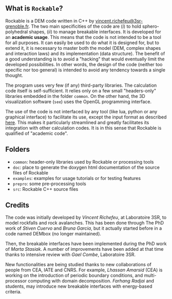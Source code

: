 ## What is `Rockable`?

Rockable is a DEM code written in C++ by <vincent.richefeu@3sr-grenoble.fr>. The two main specificities of the code are (_i_) to hold sphero-polyhedral shapes, (_ii_) to manage breakable interfaces. It is developed for an **academic usage**. This means that the code is not intended to be a tool for all purposes. It can easily be used to do what it is designed for, but to extend it, it is necessary to master both the model (DEM, complex shapes and interaction laws) and its implementation (data structure). The benefit of a good understanding is to avoid a "hacking" that would eventually limit the developed possibilities. In other words, the design of the code (neither too specific nor too general) is intended to avoid any tendency towards a single thought.

The program uses very few (if any) third-party libraries. The calculation code itself is self-sufficient. It relies only on a few small "headers-only" libraries embedded in the folder `common`. On the other hand, the 3D visualization software (`see`) uses the OpenGL programming interface.

The use of the code is not interfaced by any tool (like lua, python or any graphical interface) to facilitate its use, except the input format as described [here](https://richefeu.gitbook.io/cdm/dem/format-of-configuration-files-conf-files). This makes it particularly streamlined and greatly facilitates its integration with other calculation codes. It is in this sense that Rockable is qualified of "academic code".

## Folders

* `common`: header-only libraries used by Rockable or processing tools
* `doc`: place to generate the doxygen html documentation of the source files of Rockable
* `examples`: examples for usage tutorials or for testing features
* `prepro`: some pre-processing tools
* `src`: Rockable C++ source files

## Credits

The code was initially developed by _Vincent Richefeu_, at Laboratoire 3SR, to model rockfalls and rock avalanches. This has been done through The PhD work of _Stiven Cuervo_ and _Bruna Garcia_, but it actually started before in a code named DEMbox (no longer maintained).

Then, the breakable interfaces have been implemented during the PhD work of _Marta Stasiak_. A number of improvements have been added at that time thanks to intensive review with _Gael Combe_, Laboratoire 3SR.

New functionalities are being studied thanks to new collaborations of people from CEA, IATE and CNRS. For example, _Lhassan Amarsid_ (CEA) is working on the introduction of periodic boundary conditions, and multi-processor computing with domain decomposition. _Farhang Radjai_ and students, may introduce new breakable interfaces with energy-based criteria. 